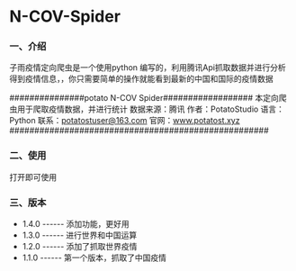# N-COV-Spider

### 一、介绍

子雨疫情定向爬虫是一个使用python 编写的，利用腾讯Api抓取数据并进行分析得到疫情信息，，你只需要简单的操作就能看到最新的中国和国际的疫情数据

###############potato N-COV Spider##################
本定向爬虫用于爬取疫情数据，并进行统计
数据来源：腾讯
作者：PotatoStudio
语言：Python
联系：potatostuser@163.com
官网：www.potatost.xyz
####################################################

### 二、使用

打开即可使用

### 三、版本

- 1.4.0 ------ 添加功能，更好用
- 1.3.0 ------ 进行世界和中国运算
- 1.2.0 ------ 添加了抓取世界疫情
- 1.1.0 ------ 第一个版本，抓取了中国疫情